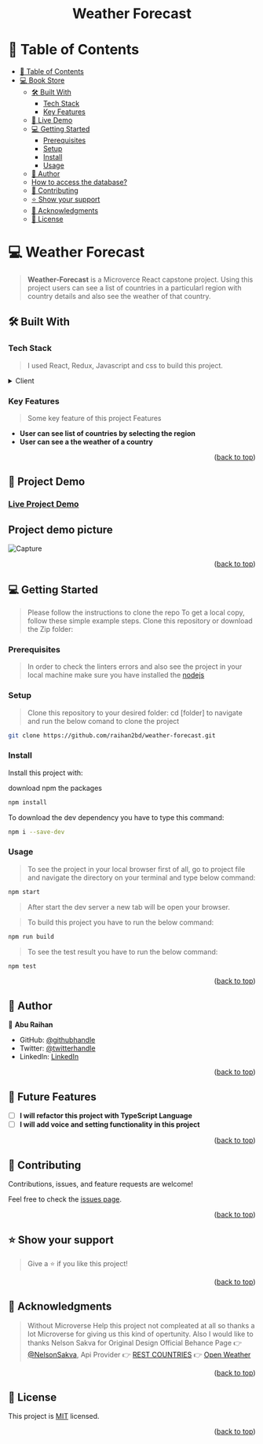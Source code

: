 <a name="readme-top"></a>

<div align="center">

  <h1><b>Weather Forecast</b></h1>

</div>

# 📗 Table of Contents

- [📗 Table of Contents](#-table-of-contents)
- [ 💻 Book Store ](#-weather-forcast-)
  - [🛠 Built With ](#-built-with-)
    - [Tech Stack ](#tech-stack-)
    - [Key Features ](#key-features-)
  - [🚀 Live Demo ](#-live-demo-)
  - [💻 Getting Started ](#-getting-started-)
    - [Prerequisites](#prerequisites)
    - [Setup](#setup)
    - [Install](#install)
    - [Usage](#usage)
  - [👥 Author ](#-author-)
  - [How to access the database?](#how-to-access-the-database)
  - [🤝 Contributing ](#-contributing-)
  - [⭐️ Show your support ](#️-show-your-support-)
  - [🙏 Acknowledgments ](#-acknowledgments-)
  - [📝 License ](#-license-)

# 💻 Weather Forecast <a name="about-project"></a>

> **Weather-Forecast** is a Microverce React capstone project. Using this project users can see a list of countries in a particularl region with country details and also see the weather of that country.

## 🛠 Built With <a name="built-with"></a>

### Tech Stack <a name="tech-stack"></a>

> I used React, Redux, Javascript and css to build this project.

<details>
  <summary>Client</summary>
  <ul>
    <li>React</li>
    <li>Redux</li>
    <li>JAVASCRIPT</li>
    <li>Html</li>
    <li>CSS</li>
  </ul>
</details>

### Key Features <a name="key-features"></a>

> Some key feature of this project
> Features

- **User can see list of countries by selecting the region**
- **User can see a the weather of a country**

<p align="right">(<a href="#readme-top">back to top</a>)</p>

## 🚀 Project Demo <a name="live-demo"></a>

### [Live Project Demo](https://weather-forecast-0xbe.onrender.com)

## Project demo picture
![Capture](https://user-images.githubusercontent.com/35267447/217789912-ead664b3-086f-4de2-8df8-e0229f60ae8a.PNG)


<p align="right">(<a href="#readme-top">back to top</a>)</p>

## 💻 Getting Started <a name="getting-started"></a>

> Please follow the instructions to clone the repo
> To get a local copy, follow these simple example steps.
> Clone this repository or download the Zip folder:

### Prerequisites

> In order to check the linters errors and also see the project in your local machine make sure you have installed the [nodejs](https://nodejs.org)

### Setup

> Clone this repository to your desired folder: cd [folder] to navigate and run the below comand to clone the project

```sh
git clone https://github.com/raihan2bd/weather-forecast.git
```

### Install

Install this project with:

download npm the packages

```sh
npm install
```

To download the dev dependency you have to type this command:

```sh
npm i --save-dev
```

### Usage

> To see the project in your local browser first of all, go to project file and navigate the directory on your terminal and type below command:

```sh
npm start
```

> After start the dev server a new tab will be open your browser.

> To build this project you have to run the below command:

```sh
npm run build
```

> To see the test result you have to run the below command:
```sh
npm test
```

<p align="right">(<a href="#readme-top">back to top</a>)</p>

## 👥 Author <a name="authors"></a>

👤 **Abu Raihan**

- GitHub: [@githubhandle](https://github.com/raihan2bd)
- Twitter: [@twitterhandle](https://twitter.com/raihan2bd)
- LinkedIn: [LinkedIn](https://linkedin.com/in/raihan2bd)

<p align="right">(<a href="#readme-top">back to top</a>)</p>

## 🔭 Future Features <a name="future-features"></a>

- [ ] **I will refactor this project with TypeScript Language**
- [ ] **I will add voice and setting functionality in this project**

<p align="right">(<a href="#readme-top">back to top</a>)</p>

## 🤝 Contributing <a name="contributing"></a>

Contributions, issues, and feature requests are welcome!

Feel free to check the [issues page](../../issues/).

<p align="right">(<a href="#readme-top">back to top</a>)</p>

## ⭐️ Show your support <a name="support"></a>

> Give a ⭐️ if you like this project!

<p align="right">(<a href="#readme-top">back to top</a>)</p>

## 🙏 Acknowledgments <a name="acknowledgements"></a>

> Without Microverse Help this project not compleated at all so thanks a lot Microverse for giving us this kind of opertunity.
>Also I would like to thanks 
Nelson Sakva for Original Design Official Behance Page 👉 [@NelsonSakva](https://www.behance.net/gallery/31579789/Ballhead-App-%28Free-PSDs%29),
Api Provider 
👉 [REST COUNTRIES](https://restcountries.com/#api-endpoints-v2-all)
👉 [Open Weather](https://openweathermap.org/api)
<p align="right">(<a href="#readme-top">back to top</a>)</p>

## 📝 License <a name="license"></a>

This project is [MIT](./LICENSE) licensed.

<p align="right">(<a href="#readme-top">back to top</a>)</p>
